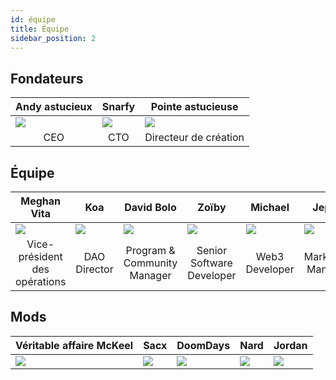 ```yaml
---
id: équipe
title: Équipe
sidebar_position: 2
---
```


## Fondateurs

| Andy astucieux            | Snarfy                    | Pointe astucieuse         |
| ------------------------- | ------------------------- | ------------------------- |
| ![](/img/NiftyAndy.png)   | ![](/img/snarfy.png)      | ![](/img/NiftySpike.png)  |
| <div align="center"> CEO </div> | <div align="center"> CTO </div> | <div align="center"> Directeur de création </div> |

## Équipe

| Meghan Vita               | Koa                       | David Bolo                | Zoïby                     | Michael                    | Jeppe                     |
| ------------------------- | ------------------------- | ------------------------- | ------------------------- | -------------------------- | ------------------------- |
| ![](/img/NiftyMorgan.png) | ![](/img/koa.png)         | ![](/img/bolo.png)        | ![](/img/zoiby.png)       | ![](/img/NiftyMichael.png) | ![](/img/jeppe.png)       |
| <div align="center"> Vice-président des opérations </div> | <div align="center"> DAO Director </div> | <div align="center"> Program & Community Manager </div> | <div align="center"> Senior Software Developer </div> | <div align="center"> Web3 Developer </div>  | <div align="center"> Marketing Manager </div> |

## Mods

| <div align="center"> Véritable affaire McKeel </div> | <div align="center"> Sacx </div> | <div align="center"> DoomDays </div> | <div align="center"> Nard </div> | <div align="center"> Jordan </div> |
| ------------------------- | -------------------------- | -------------------------- | -------------------------- | -------------------------- |
| ![](/img/realdeal.png)    | ![](/img/sacx.png)         | ![](/img/doomy.png)        | ![](/img/nard.png)         | ![](/img/jordan.png)       |
